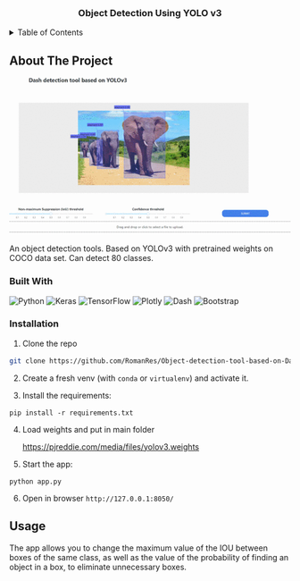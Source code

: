 


<!-- PROJECT LOGO -->
<br />
<div align="center">
  
  <h3 align="center">Object Detection Using YOLO v3 </h3>

</div>



<!-- TABLE OF CONTENTS -->
<details>
  <summary>Table of Contents</summary>
  <ol>
    <li>
      <a href="#about-the-project">About The Project</a>
        <li><a href="#built-with">Built With</a></li>
    </li>
        <li><a href="#installation">Installation</a></li>


  </ol>
</details>



<!-- ABOUT THE PROJECT -->
## About The Project
<div align="center">
  <img src="https://github.com/RomanRes/Object-detection-tool-based-on-Dash-and-YOLOv3/blob/main/img/YOLOv3readme.gif" >
</div>

An object detection tools. Based on YOLOv3 with pretrained weights on COCO data set. Can detect 80 classes.





### Built With


![Python](https://img.shields.io/badge/python-3670A0?style=for-the-badge&logo=python&logoColor=ffdd54)
![Keras](https://img.shields.io/badge/Keras-%23D00000.svg?style=for-the-badge&logo=Keras&logoColor=white)
![TensorFlow](https://img.shields.io/badge/TensorFlow-%23FF6F00.svg?style=for-the-badge&logo=TensorFlow&logoColor=white)
![Plotly](https://img.shields.io/badge/Plotly-%233F4F75.svg?style=for-the-badge&logo=plotly&logoColor=white)
![Dash](https://img.shields.io/badge/Dash-%233F4F75.svg?style=for-the-badge&logo=plotly&logoColor=white)
![Bootstrap](https://img.shields.io/badge/bootstrap-%23563D7C.svg?style=for-the-badge&logo=bootstrap&logoColor=white)



### Installation

1. Clone the repo
```sh
git clone https://github.com/RomanRes/Object-detection-tool-based-on-Dash-and-YOLOv3.git
```
2. Create a fresh venv (with `conda` or `virtualenv`) and activate it.

3. Install the requirements:
```
pip install -r requirements.txt
```
4. Load weights and put in main folder

   https://pjreddie.com/media/files/yolov3.weights

5. Start the app:

```
python app.py
```
6. Open in browser `http://127.0.0.1:8050/`



<!-- USAGE EXAMPLES -->
## Usage

The app allows you to change the maximum value of the IOU between boxes of the same class, as well as the value of the probability of finding an object in a box, to eliminate unnecessary boxes.



